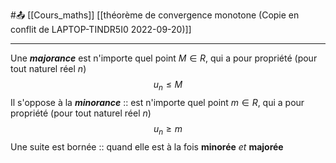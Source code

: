 #📤 [[Cours_maths]] [[théorème de convergence monotone (Copie en conflit de LAPTOP-TINDR5I0 2022-09-20)]]

---
Une ***majorance*** est n'importe quel point $M \in R$, qui a pour propriété (pour tout naturel réel $n$) $$u_{n}\le M$$
Il s'oppose à la ***minorance*** :: est n'importe quel point $m \in R$, qui a pour propriété (pour tout naturel réel $n$) $$u_{n}\ge m$$
Une suite est bornée :: quand elle est à la fois **minorée** *et* **majorée**